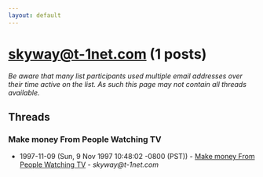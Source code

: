 ```yaml
---
layout: default
---
```


# skyway@t-1net.com (1 posts)

_Be aware that many list participants used multiple email addresses over their time active on the list. As such this page may not contain all threads available._

## Threads

### Make money From People Watching TV
+ 1997-11-09 (Sun, 9 Nov 1997 10:48:02 -0800 (PST)) - [Make money From People Watching TV](/archive/1997/11/fdf7137e2c002508a2745e2ead31fa634887ebe55b06eb70db2fa8774a01011e) - _skyway@t-1net.com_

